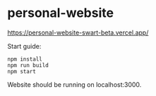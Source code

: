 # personal-website

https://personal-website-swart-beta.vercel.app/

Start guide:

```
npm install
npm run build
npm start
```

Website should be running on localhost:3000.
